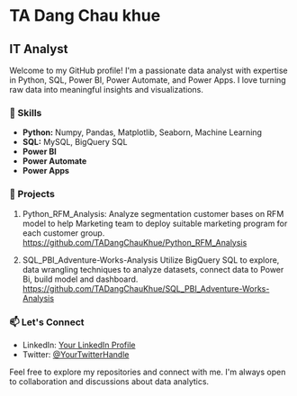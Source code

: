 # TA Dang Chau khue

## IT Analyst

Welcome to my GitHub profile! I'm a passionate data analyst with expertise in Python, SQL, Power BI, Power Automate, and Power Apps. I love turning raw data into meaningful insights and visualizations.

### 🔧 Skills

- **Python:** Numpy, Pandas, Matplotlib, Seaborn, Machine Learning
- **SQL:** MySQL, BigQuery SQL
- **Power BI** 
- **Power Automate** 
- **Power Apps** 

### 🚀 Projects

1. Python_RFM_Analysis:
   Analyze segmentation customer bases on RFM model to help Marketing team to deploy suitable marketing program for each customer group.
   https://github.com/TADangChauKhue/Python_RFM_Analysis
  

3. SQL_PBI_Adventure-Works-Analysis
   Utilize BigQuery SQL to explore, data wrangling techniques to analyze datasets, connect data to Power Bi, build model and dashboard.
   https://github.com/TADangChauKhue/SQL_PBI_Adventure-Works-Analysis


### 📫 Let's Connect

- LinkedIn: [Your LinkedIn Profile](link)
- Twitter: [@YourTwitterHandle](link)

Feel free to explore my repositories and connect with me. I'm always open to collaboration and discussions about data analytics.



